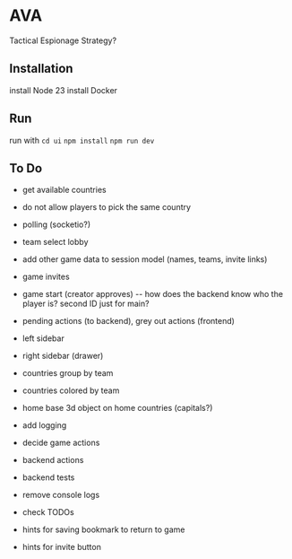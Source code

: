 # AVA

Tactical Espionage Strategy?

## Installation

install Node 23
install Docker

## Run

run with
`cd ui`
`npm install`
`npm run dev`

## To Do

-   get available countries
-   do not allow players to pick the same country
-   polling (socketio?)

-   team select lobby

-   add other game data to session model (names, teams, invite links)
-   game invites
-   game start (creator approves) -- how does the backend know who the player is? second ID just for main?

-   pending actions (to backend), grey out actions (frontend)

-   left sidebar
-   right sidebar (drawer)

-   countries group by team
-   countries colored by team

-   home base 3d object on home countries (capitals?)

-   add logging
-   decide game actions
-   backend actions
-   backend tests

-   remove console logs
-   check TODOs

-   hints for saving bookmark to return to game
-   hints for invite button
